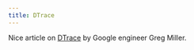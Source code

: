 ```yaml
---
title: DTrace
---
```


Nice article on [DTrace](http://www.mactech.com/articles/mactech/Vol.23/23.11/ExploringLeopardwithDTrace/index.html) by Google engineer Greg Miller.
